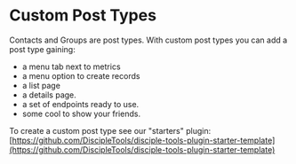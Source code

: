 # Custom Post Types

Contacts and Groups are post types. With custom post types you can add a post type gaining:

* a menu tab next to metrics
* a menu option to create records
* a list page
* a details page.
* a set of endpoints ready to use.
* some cool to show your friends.

To create a custom post type see our "starters" plugin: [https://github.com/DiscipleTools/disciple-tools-plugin-starter-template](https://github.com/DiscipleTools/disciple-tools-plugin-starter-template)

